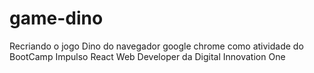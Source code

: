 # game-dino
Recriando o jogo Dino do navegador google chrome como atividade 
do BootCamp Impulso React Web Developer da Digital Innovation One
